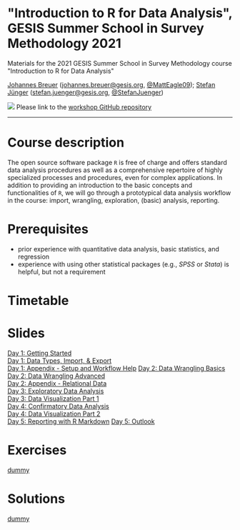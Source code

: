 # "Introduction to R for Data Analysis", GESIS Summer School in Survey Methodology 2021
Materials for the 2021 GESIS Summer School in Survey Methodology course "Introduction to R for Data Analysis"

[Johannes Breuer](https://www.johannesbreuer.com/) ([johannes.breuer@gesis.org](mailto:johannes.breuer@gesis.org), [\@MattEagle09](https://twitter.com/MattEagle09));
[Stefan Jünger](https://stefanjuenger.github.io/) ([stefan.juenger@gesis.org](mailto:stefan.juenger@gesis.org), [\@StefanJuenger](https://twitter.com/StefanJuenger))

[![](https://licensebuttons.net/l/by/3.0/80x15.png)](https://creativecommons.org/licenses/by/4.0/) 
Please link to the [workshop GitHub repository](https://github.com/jobreu/r-intro-gesis-2021)

---

# Course description
The open source software package `R` is free of charge and offers standard data analysis procedures as well as a comprehensive repertoire of highly specialized processes and procedures, even for complex applications. In addition to providing an introduction to the basic concepts and functionalities of `R`, we will go through a prototypical data analysis workflow in the course: import, wrangling, exploration, (basic) analysis, reporting.

# Prerequisites
- prior experience with quantitative data analysis, basic statistics, and regression
- experience with using other statistical packages (e.g., *SPSS* or *Stata*) is helpful, but not a requirement

# Timetable

# Slides

[Day 1: Getting Started](https://jobreu.github.io/tidyverse-workshop-esra-2021/r-intro-gesis-2021/slides/1_1_Getting_Started.html)             
[Day 1: Data Types, Import, & Export](https://jobreu.github.io/tidyverse-workshop-esra-2021/r-intro-gesis-2021/slides/1_2_Data_Types_Import_Export.html)    
[Day 1: Appendix - Setup and Workflow Help](https://jobreu.github.io/tidyverse-workshop-esra-2021/r-intro-gesis-2021/slides/1_3_Appendix_Setup_Workflow_Help.html)
[Day 2: Data Wrangling Basics](https://jobreu.github.io/tidyverse-workshop-esra-2021/r-intro-gesis-2021/slides/2_1_Data_Wrangling_Basics.html)        
[Day 2: Data Wrangling Advanced](https://jobreu.github.io/tidyverse-workshop-esra-2021/r-intro-gesis-2021/slides/2_2_Data_Wrangling_Advanced.html)     
[Day 2: Appendix - Relational Data](https://jobreu.github.io/tidyverse-workshop-esra-2021/r-intro-gesis-2021/slides/2_3_Appendix_Relational_Data.html)     
[Day 3: Exploratory Data Analysis](https://jobreu.github.io/tidyverse-workshop-esra-2021/r-intro-gesis-2021/slides/3_1_Exploratory_Data_Analysis.html)    
[Day 3: Data Visualization Part 1](https://jobreu.github.io/tidyverse-workshop-esra-2021/r-intro-gesis-2021/slides/3_2_Data_Visualization_Part_1.html)   
[Day 4: Confirmatory Data Analysis](https://jobreu.github.io/tidyverse-workshop-esra-2021/r-intro-gesis-2021/slides/4_1_Confirmatory_Data_Analysis.html)   
[Day 4: Data Visualization Part 2](https://jobreu.github.io/tidyverse-workshop-esra-2021/r-intro-gesis-2021/slides/4_2_Data_Visualization_Part_2.html)   
[Day 5: Reporting with R Markdown]()
[Day 5: Outlook](https://jobreu.github.io/tidyverse-workshop-esra-2021/r-intro-gesis-2021/slides/5_2_Outlook.html)

# Exercises
[dummy](https://jobreu.github.io/tidyverse-workshop-esra-2021/r-intro-gesis-2021/exercises/dummy.html)

# Solutions
[dummy](https://jobreu.github.io/tidyverse-workshop-esra-2021/r-intro-gesis-2021/solutions/dummy.html)

